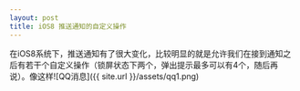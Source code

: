 ```yaml
---
layout: post
title: iOS8 推送通知的自定义操作
---
```


在iOS8系统下，推送通知有了很大变化，比较明显的就是允许我们在接到通知之后有若干个自定义操作（锁屏状态下两个，弹出提示最多可以有4个，随后再说）。像这样![QQ消息]({{ site.url }}/assets/qq1.png)